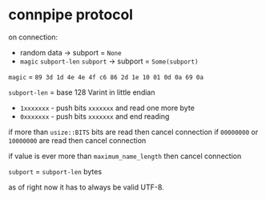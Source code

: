 # connpipe protocol

on connection:

- random data &rarr; subport = `None`
- `magic` `subport-len` `subport` &rarr; subport = `Some(subport)`

`magic` = `89 3d 1d 4e 4e 4f c6 86 2d 1e 10 01 0d 0a 69 0a`

`subport-len` = base 128 Varint in little endian

- `1xxxxxxx` - push bits `xxxxxxx` and read one more byte
- `0xxxxxxx` - push bits `xxxxxxx` and end reading

if more than `usize::BITS` bits are read then cancel connection
if `00000000` or `10000000` are read then cancel connection

if value is ever more than `maximum_name_length` then cancel connection

`subport` = `subport-len` bytes

as of right now it has to always be valid UTF-8.
